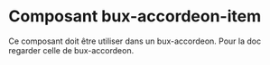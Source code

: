 # Composant bux-accordeon-item

Ce composant doit être utiliser dans un bux-accordeon. 
Pour la doc regarder celle de bux-accordeon.
